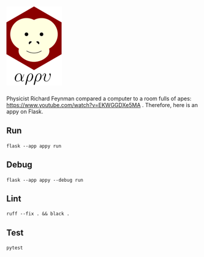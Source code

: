 # ![appy_title](https://github.com/trouchet/appy/blob/8c9923dc13b109b83d07a43d6810ebf7b150a2fb/images/appy_small.png)

Physicist Richard Feynman compared a computer to a room fulls of apes: https://www.youtube.com/watch?v=EKWGGDXe5MA . Therefore, here is an appy on Flask.

## Run

  `flask --app appy run`

## Debug

  `flask --app appy --debug run`

## Lint

   `ruff --fix . && black .`

## Test

  `pytest`
